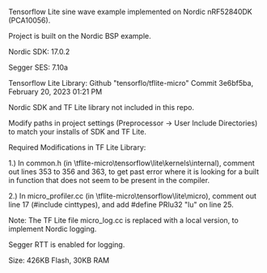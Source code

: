 Tensorflow Lite sine wave example implemented on Nordic nRF52840DK (PCA10056).

Project is built on the Nordic BSP example.

Nordic SDK: 17.0.2

Segger SES: 7.10a

Tensorflow Lite Library: Github "tensorflo/tflite-micro" Commit 3e6bf5ba, February 20, 2023 01:21 PM

Nordic SDK and TF Lite library not included in this repo.

Modify paths in project settings (Preprocessor -> User Include Directories) to match your installs of SDK and TF Lite.

Required Modifications in TF Lite Library:

1.) In common.h (in \tflite-micro\tensorflow\lite\kernels\internal), comment out lines 353 to 356 and 363, to get past error where it is looking for a built in function that does not seem to be present in the compiler.

2.) In micro_profiler.cc (in \tflite-micro\tensorflow\lite\micro), comment out line 17 (#include cinttypes), and add #define PRIu32   "lu" on line 25.

Note: The TF Lite file micro_log.cc is replaced with a local version, to implement Nordic logging.

Segger RTT is enabled for logging.

Size: 426KB Flash, 30KB RAM
